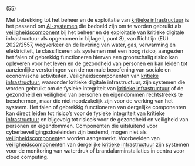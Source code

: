 (55)

Met betrekking tot het beheer en de exploitatie van [kritieke infrastructuur](a3.md#^kritin) is het passend om [AI-systemen](a3.md#^ai-systeem) die bedoeld zijn om te worden gebruikt als [veiligheidscomponent](a3.md#^veiligheidscomponent) bij het beheer en de exploitatie van kritieke digitale infrastructuur als opgenomen in bijlage I, punt 8), van Richtlijn (EU) 2022/2557, wegverkeer en de levering van water, gas, verwarming en elektriciteit, te classificeren als systemen met een hoog risico, aangezien het falen of gebrekkig functioneren hiervan een grootschalig risico kan opleveren voor het leven en de gezondheid van personen en kan leiden tot aanzienlijke verstoringen van de normale beoefening van sociale en economische activiteiten. Veiligheidscomponenten van [kritieke infrastructuur](a3.md#^kritin), waaronder kritieke digitale infrastructuur, zijn systemen die worden gebruikt om de fysieke integriteit van [kritieke infrastructuur](a3.md#^kritin) of de gezondheid en veiligheid van personen en eigendommen rechtstreeks te beschermen, maar die niet noodzakelijk zijn voor de werking van het systeem. Het falen of gebrekkig functioneren van dergelijke componenten kan direct leiden tot risico’s voor de fysieke integriteit van [kritieke infrastructuur](a3.md#^kritin) en bijgevolg tot risico’s voor de gezondheid en veiligheid van personen en eigendommen. Componenten die uitsluitend voor cyberbeveiligingsdoeleinden zijn bestemd, mogen niet als [veiligheidscomponent](a3.md#^veiligheidscomponent)en worden aangemerkt. Voorbeelden van [veiligheidscomponent](a3.md#^veiligheidscomponent)en van dergelijke [kritieke infrastructuur](a3.md#^kritin) zijn systemen voor de monitoring van waterdruk of brandalarminstallaties in centra voor cloud computing.